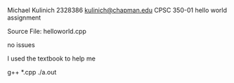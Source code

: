 Michael Kulinich
2328386
kulinich@chapman.edu
CPSC 350-01
hello world assignment

Source File: helloworld.cpp

no issues

I used the textbook to help me

 g++ *.cpp
 ./a.out
